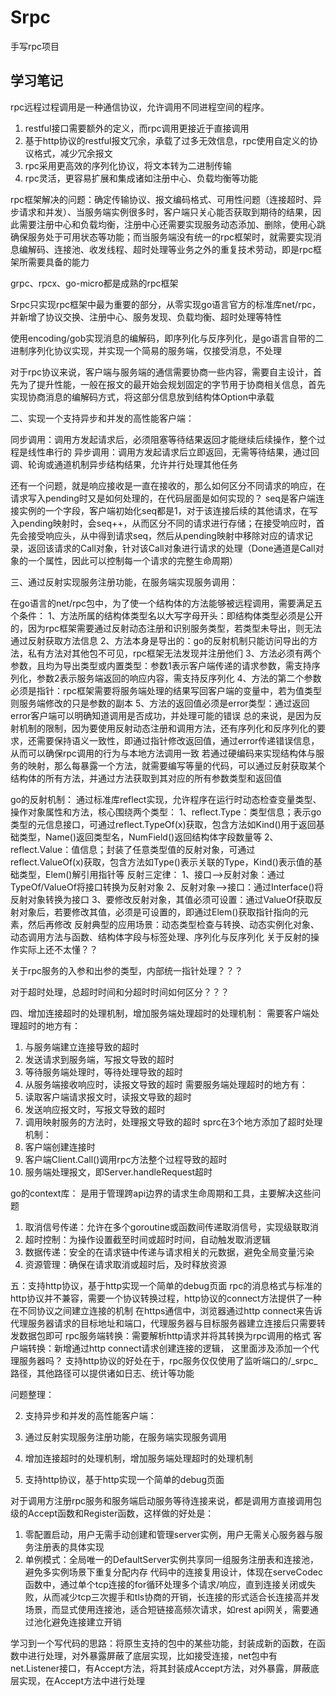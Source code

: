 # Srpc

手写rpc项目

## 学习笔记

rpc远程过程调用是一种通信协议，允许调用不同进程空间的程序。

1. restful接口需要额外的定义，而rpc调用更接近于直接调用
2. 基于http协议的restful报文冗余，承载了过多无效信息，rpc使用自定义的协议格式，减少冗余报文
3. rpc采用更高效的序列化协议，将文本转为二进制传输
4. rpc灵活，更容易扩展和集成诸如注册中心、负载均衡等功能

rpc框架解决的问题：确定传输协议、报文编码格式、可用性问题（连接超时、异步请求和并发）、当服务端实例很多时，客户端只关心能否获取到期待的结果，因此需要注册中心和负载均衡，注册中心还需要实现服务动态添加、删除，使用心跳确保服务处于可用状态等功能；而当服务端没有统一的rpc框架时，就需要实现消息编解码、连接池、收发线程、超时处理等业务之外的重复技术劳动，即是rpc框架所需要具备的能力

grpc、rpcx、go-micro都是成熟的rpc框架

Srpc只实现rpc框架中最为重要的部分，从零实现go语言官方的标准库net/rpc，并新增了协议交换、注册中心、服务发现、负载均衡、超时处理等特性

使用encoding/gob实现消息的编解码，即序列化与反序列化，是go语言自带的二进制序列化协议实现，并实现一个简易的服务端，仅接受消息，不处理

对于rpc协议来说，客户端与服务端的通信需要协商一些内容，需要自主设计，首先为了提升性能，一般在报文的最开始会规划固定的字节用于协商相关信息，首先实现协商消息的编解码方式，将这部分信息放到结构体Option中承载

二、实现一个支持异步和并发的高性能客户端：

同步调用：调用方发起请求后，必须阻塞等待结果返回才能继续后续操作，整个过程是线性串行的
异步调用：调用方发起请求后立即返回，无需等待结果，通过回调、轮询或通道机制异步结构结果，允许并行处理其他任务


还有一个问题，就是响应接收是一直在接收的，那么如何区分不同请求的响应，在请求写入pending时又是如何处理的，在代码层面是如何实现的？
seq是客户端连接实例的一个字段，客户端初始化seq都是1，对于该连接后续的其他请求，在写入pending映射时，会seq++，从而区分不同的请求进行存储；在接受响应时，首先会接受响应头，从中得到请求seq，然后从pending映射中移除对应的请求记录，返回该请求的Call对象，针对该Call对象进行请求的处理（Done通道是Call对象的一个属性，因此可以控制每一个请求的完整生命周期）



三、通过反射实现服务注册功能，在服务端实现服务调用：

在go语言的net/rpc包中，为了使一个结构体的方法能够被远程调用，需要满足五个条件：
1、方法所属的结构体类型名以大写字母开头：即结构体类型必须是公开的，因为rpc框架需要通过反射动态注册和识别服务类型，若类型未导出，则无法通过反射获取方法信息
2、方法本身是导出的：go的反射机制只能访问导出的方法，私有方法对其他包不可见，rpc框架无法发现并注册他们
3、方法必须有两个参数，且均为导出类型或内置类型：参数1表示客户端传递的请求参数，需支持序列化，参数2表示服务端返回的响应内容，需支持反序列化
4、方法的第二个参数必须是指针：rpc框架需要将服务端处理的结果写回客户端的变量中，若为值类型则服务端修改的只是参数的副本
5、方法的返回值必须是error类型：通过返回error客户端可以明确知道调用是否成功，并处理可能的错误
总的来说，是因为反射机制的限制，因为要使用反射动态注册和调用方法，还有序列化和反序列化的要求，还需要保持语义一致性，即通过指针修改返回值，通过error传递错误信息，从而可以确保rpc调用的行为与本地方法调用一致
若通过硬编码来实现结构体与服务的映射，那么每暴露一个方法，就需要编写等量的代码，可以通过反射获取某个结构体的所有方法，并通过方法获取到其对应的所有参数类型和返回值

go的反射机制：
通过标准库reflect实现，允许程序在运行时动态检查变量类型、操作对象属性和方法，核心围绕两个类型：
1、reflect.Type：类型信息；表示go类型的元信息接口，可通过reflect.TypeOf(x)获取，包含方法如Kind()用于返回基础类型，Name()返回类型名，NumField()返回结构体字段数量等
2、reflect.Value：值信息；封装了任意类型值的反射对象，可通过reflect.ValueOf(x)获取，包含方法如Type()表示关联的Type，Kind()表示值的基础类型，Elem()解引用指针等
反射三定律：
1、接口-->反射对象：通过TypeOf/ValueOf将接口转换为反射对象
2、反射对象-->接口：通过Interface()将反射对象转换为接口
3、要修改反射对象，其值必须可设置：通过ValueOf获取反射对象后，若要修改其值，必须是可设置的，即通过Elem()获取指针指向的元素，然后再修改
反射典型的应用场景：动态类型检查与转换、动态实例化对象、动态调用方法与函数、结构体字段与标签处理、序列化与反序列化
关于反射的操作实际上还不太懂？？

关于rpc服务的入参和出参的类型，内部统一指针处理？？？

对于超时处理，总超时时间和分超时时间如何区分？？？


四、增加连接超时的处理机制，增加服务端处理超时的处理机制：
需要客户端处理超时的地方有：
1. 与服务端建立连接导致的超时
2. 发送请求到服务端，写报文导致的超时
3. 等待服务端处理时，等待处理导致的超时
4. 从服务端接收响应时，读报文导致的超时
需要服务端处理超时的地方有：
1. 读取客户端请求报文时，读报文导致的超时
2. 发送响应报文时，写报文导致的超时
3. 调用映射服务的方法时，处理报文导致的超时
sprc在3个地方添加了超时处理机制：
1. 客户端创建连接时
2. 客户端Client.Call()调用rpc方法整个过程导致的超时
3. 服务端处理报文，即Server.handleRequest超时

go的context库：
是用于管理跨api边界的请求生命周期和工具，主要解决这些问题
1. 取消信号传递：允许在多个goroutine或函数间传递取消信号，实现级联取消
2. 超时控制：为操作设置截至时间或超时时间，自动触发取消逻辑
3. 数据传递：安全的在请求链中传递与请求相关的元数据，避免全局变量污染
4. 资源管理：确保在请求取消或超时后，及时释放资源

五：支持http协议，基于http实现一个简单的debug页面
rpc的消息格式与标准的http协议并不兼容，需要一个协议转换过程，http协议的connect方法提供了一种在不同协议之间建立连接的机制
在https通信中，浏览器通过http connect来告诉代理服务器请求的目标地址和端口，代理服务器与目标服务器建立连接后只需要转发数据包即可
rpc服务端转换：需要解析http请求并将其转换为rpc调用的格式
客户端转换：新增通过http connect请求创建连接的逻辑，
这里面涉及添加一个代理服务器吗？
支持http协议的好处在于，rpc服务仅仅使用了监听端口的/_srpc_路径，其他路径可以提供诸如日志、统计等功能



问题整理：

2. 支持异步和并发的高性能客户端：

3. 通过反射实现服务注册功能，在服务端实现服务调用

4. 增加连接超时的处理机制，增加服务端处理超时的处理机制

5. 支持http协议，基于http实现一个简单的debug页面



对于调用方注册rpc服务和服务端启动服务等待连接来说，都是调用方直接调用包级的Accept函数和Register函数，这样做的好处是：
1. 零配置启动，用户无需手动创建和管理server实例，用户无需关心服务器与服务注册表的具体实现
2. 单例模式：全局唯一的DefaultServer实例共享同一组服务注册表和连接池，避免多实例场景下重复分配内存
代码中的连接复用设计，体现在serveCodec函数中，通过单个tcp连接的for循环处理多个请求/响应，直到连接关闭或失败，从而减少tcp三次握手和tls协商的开销，长连接的形式适合长连接高并发场景，而显式使用连接池，适合短链接高频次请求，如rest api网关，需要通过池化避免连接建立开销

学习到一个写代码的思路：将原生支持的包中的某些功能，封装成新的函数，在函数中进行处理，对外暴露屏蔽了底层实现，比如接受连接，net包中有net.Listener接口，有Accept方法，将其封装成Accept方法，对外暴露，屏蔽底层实现，在Accept方法中进行处理